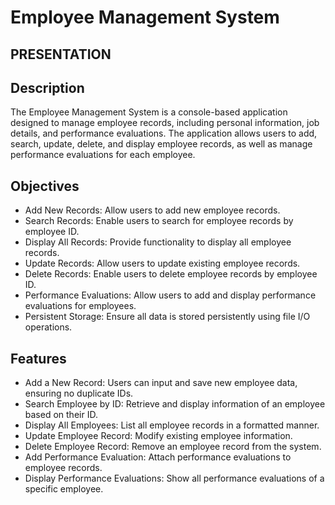 # Employee Management System

## PRESENTATION 

## Description
The Employee Management System is a console-based application designed to manage employee records, including personal information, job details, and performance evaluations. The application allows users to add, search, update, delete, and display employee records, as well as manage performance evaluations for each employee.

## Objectives
- Add New Records: Allow users to add new employee records.
- Search Records: Enable users to search for employee records by employee ID.
- Display All Records: Provide functionality to display all employee records.
- Update Records: Allow users to update existing employee records.
- Delete Records: Enable users to delete employee records by employee ID.
- Performance Evaluations: Allow users to add and display performance evaluations for employees.
- Persistent Storage: Ensure all data is stored persistently using file I/O operations.
## Features
- Add a New Record: Users can input and save new employee data, ensuring no duplicate IDs.
- Search Employee by ID: Retrieve and display information of an employee based on their ID.
- Display All Employees: List all employee records in a formatted manner.
- Update Employee Record: Modify existing employee information.
- Delete Employee Record: Remove an employee record from the system.
- Add Performance Evaluation: Attach performance evaluations to employee records.
- Display Performance Evaluations: Show all performance evaluations of a specific employee.
